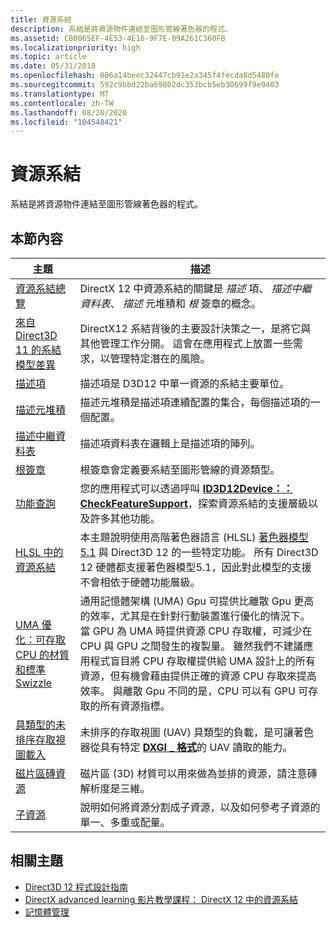 ```yaml
---
title: 資源系結
description: 系結是將資源物件連結至圖形管線著色器的程式。
ms.assetid: CB0065EF-4E53-4E16-9F7E-09A261C360FB
ms.localizationpriority: high
ms.topic: article
ms.date: 05/31/2018
ms.openlocfilehash: 086a14beec32447cb91e2a345f4fecda8d5480fe
ms.sourcegitcommit: 592c9bbd22ba69802dc353bcb5eb30699f9e9403
ms.translationtype: MT
ms.contentlocale: zh-TW
ms.lasthandoff: 08/20/2020
ms.locfileid: "104548421"
---
```

# <a name="resource-binding"></a>資源系結

系結是將資源物件連結至圖形管線著色器的程式。

## <a name="in-this-section"></a>本節內容

| 主題 | 描述 |
|-|-|
| [資源系結總覽](resource-binding-flow-of-control.md) | DirectX 12 中資源系結的關鍵是 *描述* 項、 *描述中繼資料表*、 *描述* 元堆積和 *根* 簽章的概念。 |
| [來自 Direct3D 11 的系結模型差異](binding-model.md) | DirectX12 系結背後的主要設計決策之一，是將它與其他管理工作分開。 這會在應用程式上放置一些需求，以管理特定潛在的風險。 |
| [描述項](descriptors.md) | 描述項是 D3D12 中單一資源的系結主要單位。 |
| [描述元堆積](descriptor-heaps.md) | 描述元堆積是描述項連續配置的集合，每個描述項的一個配置。 |
| [描述中繼資料表](descriptor-tables.md) | 描述項資料表在邏輯上是描述項的陣列。 |
| [根簽章](root-signatures.md) | 根簽章會定義要系結至圖形管線的資源類型。 |
| [功能查詢](capability-querying.md) | 您的應用程式可以透過呼叫 [**ID3D12Device：： CheckFeatureSupport**](/windows/desktop/api/d3d12/nf-d3d12-id3d12device-checkfeaturesupport)，探索資源系結的支援層級以及許多其他功能。 |
| [HLSL 中的資源系結](resource-binding-in-hlsl.md) | 本主題說明使用高階著色器語言 (HLSL) [著色器模型 5.1](/windows/desktop/direct3dhlsl/shader-model-5-1) 與 Direct3D 12 的一些特定功能。 所有 Direct3D 12 硬體都支援著色器模型5.1，因此對此模型的支援不會相依于硬體功能層級。 |
| [UMA 優化：可存取 CPU 的材質和標準 Swizzle](default-texture-mapping.md) | 通用記憶體架構 (UMA) Gpu 可提供比離散 Gpu 更高的效率，尤其是在針對行動裝置進行優化的情況下。 當 GPU 為 UMA 時提供資源 CPU 存取權，可減少在 CPU 與 GPU 之間發生的複製量。 雖然我們不建議應用程式盲目將 CPU 存取權提供給 UMA 設計上的所有資源，但有機會藉由提供正確的資源 CPU 存取來提高效率。 與離散 Gpu 不同的是，CPU 可以有 GPU 可存取的所有資源指標。 |
| [具類型的未排序存取視圖載入](typed-unordered-access-view-loads.md) | 未排序的存取視圖 (UAV) 具類型的負載，是可讓著色器從具有特定 [**DXGI \_ 格式**](/windows/desktop/api/dxgiformat/ne-dxgiformat-dxgi_format)的 UAV 讀取的能力。 |
| [磁片區磚資源](volume-tiled-resources.md) | 磁片區 (3D) 材質可以用來做為並排的資源，請注意磚解析度是三維。 |
| [子資源](subresources.md) | 說明如何將資源分割成子資源，以及如何參考子資源的單一、多重或配量。 |

## <a name="related-topics"></a>相關主題

* [Direct3D 12 程式設計指南](directx-12-programming-guide.md)
* [DirectX advanced learning 影片教學課程： DirectX 12 中的資源系結](https://www.youtube.com/watch?v=Uwhhdktaofg)
* [記憶體管理](memory-management.md)